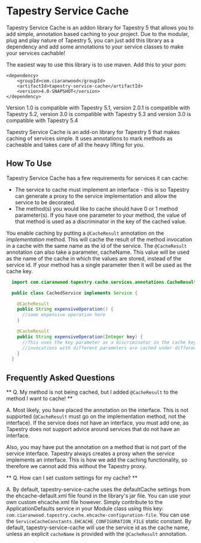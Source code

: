 # Tapestry Service Cache

Tapestry Service Cache is an addon library for Tapestry 5 that allows you to add simple, annotation based caching to
your project. Due to the modular, plug and play nature of Tapestry 5, you can just add this library as a dependency
and add some annotations to your service classes to make your services cachable!

The easiest way to use this library is to use maven. Add this to your pom:

```
<dependency>
    <groupId>com.ciaranwood</groupId>
    <artifactId>tapestry-service-cache</artifactId>
    <version>4.0-SNAPSHOT</version>
</dependency>
```

Version 1.0 is compatible with Tapestry 5.1, version 2.0.1 is compatible with Tapestry 5.2, version 3.0 is compatible with Tapestry 5.3 and version 3.0 is compatible with Tapestry 5.4

Tapestry Service Cache is an add-on library for Tapestry 5 that makes caching of services simple. It uses annotations to mark methods as cacheable and takes care of all the heavy lifting for you.

## How To Use
Tapestry Service Cache has a few requirements for services it can cache:

* The service to cache must implement an interface - this is so Tapestry can generate a proxy to the service implementation and allow the service to be decorated.
* The method(s) you would like to cache should have 0 or 1 method parameter(s). If you have one parameter to your method, the value of that method is used as a discriminator in the key of the cached value.

You enable caching by putting a `@CacheResult` annotation on the *implementation* method. This will cache the result of the method invocation in a cache with the same name as the id of the service. The `@CacheResult` annotation can also take a parameter, cacheName. This value will be used as the name of the cache in which the values are stored, instead of the service id. If your method has a single parameter then it will be used as the cache key.

```java
  import com.ciaranwood.tapestry.cache.services.annotations.CacheResult;

  public class CachedService implements Service {

    @CacheResult
    public String expensiveOperation() {
      //some expensive operation here
    }

    @CacheResult
    public String expensiveOperation(Integer key) {
      //This uses the key parameter as a discriminator in the cache key, so
      //invocations with different parameters are cached under different keys.
    }
  }
```

## Frequently Asked Questions
** Q. My method is not being cached, but I added `@CacheResult` to the method I want to cache! **

A. Most likely, you have placed the annotation on the interface. This is not supported (`@CacheResult` must go on the implementation method, not the interface). If the service does not have an interface, you must add one, as Tapestry does not support advice around services that do not have an interface.

Also, you may have put the annotation on a method that is not part of the service interface. Tapestry always creates a proxy when the service implements an interface. This is how we add the caching functionality, so therefore we cannot add this without the Tapestry proxy.

** Q. How can I set custom settings for my cache? **

A. By default, tapestry-service-cache uses the defaultCache settings from the ehcache-default.xml file found in the library's jar file. You can use your own custom ehcache.xml file however. Simply contribute to the ApplicationDefaults service in your Module class using this key: `com.ciaranwood.tapestry.cache.ehcache-configuration-file`. You can use the `ServiceCacheConstants.EHCACHE_CONFIGURATION_FILE` static constant. By default, tapestry-service-cache will use the service id as the cache name, unless an explicit `cacheName` is provided with the `@CacheResult` annotation.
